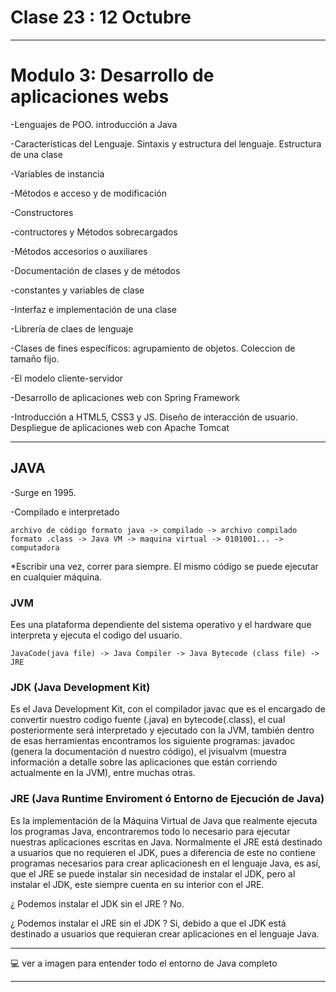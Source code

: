 # Clase 23 : 12 Octubre

---

# Modulo 3: Desarrollo de aplicaciones webs


-Lenguajes de POO. introducción a Java

-Características del Lenguaje. Sintaxis y estructura del lenguaje. Estructura de una clase

-Variables de instancia

-Métodos e acceso y de modificación

-Constructores

-contructores y Métodos sobrecargados

-Métodos accesorios o auxiliares

-Documentación de clases y de métodos

-constantes y variables de clase

-Interfaz e implementación de una clase

-Librería de claes de lenguaje

-Clases de fines específicos: agrupamiento de objetos. Coleccion de tamaño fijo.

-El modelo cliente-servidor

-Desarrollo de aplicaciones web con Spring Framework

-Introducción a HTML5, CSS3 y JS. Diseño de interacción de usuario. Despliegue de aplicaciones web con Apache Tomcat

---

## JAVA

-Surge en 1995.

-Compilado e interpretado

```
archivo de código formato java -> compilado -> archivo compilado formato .class -> Java VM -> maquina virtual -> 0101001... -> computadora
```

*Escribir una vez, correr para siempre. El mismo código se puede ejecutar en cualquier máquina.


### JVM 

Ees una plataforma dependiente del sistema operativo y el hardware que interpreta y ejecuta el codigo del usuario.

```
JavaCode(java file) -> Java Compiler -> Java Bytecode (class file) -> JRE 
```

### JDK (Java Development Kit)

Es el Java Development Kit, con el compilador javac que es el encargado de convertir nuestro codigo fuente (.java) en bytecode(.class), el cual posteriormente será interpretado y ejecutado con la JVM, también dentro de esas herramientas encontramos los siguiente programas: javadoc (genera la documentación d nuestro código), el jvisualvm (muestra información a detalle sobre las aplicaciones que están corriendo actualmente en la JVM), entre muchas otras.

### JRE (Java Runtime Enviroment ó Entorno de Ejecución de Java)

Es la implementación de la Máquina Virtual de Java que realmente ejecuta los programas Java, encontraremos todo lo necesario para ejecutar nuestras aplicaciones escritas en Java. Normalmente el JRE está destinado a usuarios que no requieren el JDK, pues a diferencia de este no contiene programas necesarios para crear aplicacionesh en el lenguaje Java, es así, que el JRE se puede instalar sin necesidad de instalar el JDK, pero al instalar el JDK, este siempre cuenta en su interior con el JRE.

¿ Podemos instalar el JDK sin el JRE ? No.

¿ Podemos instalar el JRE sin el JDK ? Si, debido a que el JDK está destinado a usuarios que requieran crear aplicaciones en el lenguaje Java.

---

:computer: ver a imagen para entender todo el entorno de Java completo

---

